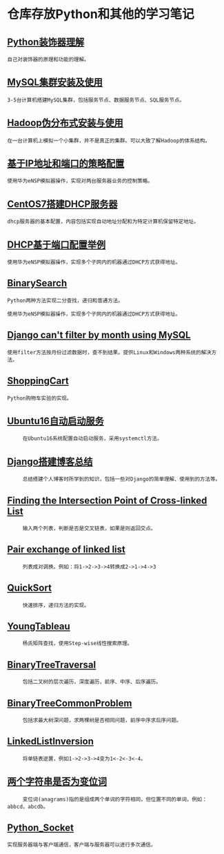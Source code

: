 # 仓库存放Python和其他的学习笔记
## [Python装饰器理解](https://github.com/BigOrange128/Python-and-Other/blob/master/Python%E8%A3%85%E9%A5%B0%E5%99%A8%E7%90%86%E8%A7%A3.md)

    自己对装饰器的原理和功能的理解。
## [MySQL集群安装及使用](https://github.com/BigOrange128/Python-and-Other/blob/master/MySQL%E9%9B%86%E7%BE%A4%E7%89%88%E7%9A%84%E5%AE%89%E8%A3%85.md)
 
    3-5台计算机搭建MySQL集群，包括服务节点、数据服务节点、SQL服务节点。
## [Hadoop伪分布式安装与使用](https://github.com/BigOrange128/Python-and-Other/blob/master/Hadoop%E4%BC%AA%E5%88%86%E5%B8%83%E5%BC%8F%E5%AE%89%E8%A3%85.md)

    在一台计算机上模拟一个小集群，并不是真正的集群。可以大致了解Hadoop的体系结构。
## [基于IP地址和端口的策略配置](https://github.com/BigOrange128/Python-and-Other/blob/master/%E5%9F%BA%E4%BA%8EIP%E5%9C%B0%E5%9D%80%E5%92%8C%E7%AB%AF%E5%8F%A3%E7%9A%84%E7%AD%96%E7%95%A5%E9%85%8D%E7%BD%AE.md)
    
    使用华为eNSP模拟器操作，实现对两台服务器业务的控制策略。
## [CentOS7搭建DHCP服务器](https://github.com/BigOrange128/Experience-and-Notes/blob/master/CentOS7%E6%90%AD%E5%BB%BADHCP%E6%9C%8D%E5%8A%A1%E5%99%A8.md)

    dhcp服务器的基本配置，内容包括实现自动地址分配和为特定计算机保留特定地址。
## [DHCP基于端口配置举例](https://github.com/BigOrange128/Experience-and-Notes/blob/master/DHCP%E5%9F%BA%E4%BA%8E%E7%AB%AF%E5%8F%A3%E9%85%8D%E7%BD%AE%E4%B8%BE%E4%BE%8B.md)

    使用华为eNSP模拟器操作，实现多个子网内的机器通过DHCP方式获得地址。
## [BinarySearch](https://github.com/BigOrange128/Experience-and-Notes/blob/master/BinarySearch.py)

    Python两种方法实现二分查找，递归和普通方法。

    使用华为eNSP模拟器操作，实现多个子网内的机器通过DHCP方式获得地址。
## [Django can't filter by month using MySQL](https://github.com/BigOrange128/Experience-and-Notes/blob/master/Django%20can't%20filter%20by%20month%20using%20MySQL.md)

    使用filter方法按月份过滤数据时，查不到结果。提供Linux和Windows两种系统的解决方法。    
## [ShoppingCart](https://github.com/BigOrange128/Experience-and-Notes/blob/master/ShoppingCart.py)   

    Python购物车实验的实现。
## [Ubuntu16自动启动服务](https://github.com/BigOrange128/Experience-and-Notes/blob/master/Ubuntu16%E8%87%AA%E5%8A%A8%E5%90%AF%E5%8A%A8%E6%9C%8D%E5%8A%A1.md)

         在Ubuntu16系统配置自动启动服务，采用systemctl方法。
## [Django搭建博客总结](https://github.com/BigOrange128/Experience-and-Notes/blob/master/Django%E6%90%AD%E5%BB%BA%E5%8D%9A%E5%AE%A2%E6%80%BB%E7%BB%93.md)


         总结搭建个人博客时所学到的知识，包括一些对Django的简单理解、使用到的方法等。

## [Finding the Intersection Point of Cross-linked List](https://github.com/BigOrange128/Experience-and-Notes/blob/master/Finding%20the%20Intersection%20Point%20of%20Cross-linked%20List.py)


         输入两个列表，判断是否是交叉链表，如果是则返回交点。
## [Pair exchange of linked list](https://github.com/BigOrange128/Experience-and-Notes/blob/master/Pair%20exchange%20of%20linked%20list.py)


         列表成对调换。例如：将1->2->3->4转换成2->1->4->3
## [QuickSort](https://github.com/BigOrange128/Experience-and-Notes/blob/master/QuickSort.py)


         快速排序，递归方法的实现。   
## [YoungTableau](https://github.com/BigOrange128/Experience-and-Notes/blob/master/YoungTableau.py)


         杨氏矩阵查找，使用Step-wise线性搜索原理。
 
## [BinaryTreeTraversal](https://github.com/BigOrange128/Experience-and-Notes/blob/master/BinaryTreeTraversal.py)


         包括二叉树的层次遍历，深度遍历，前序、中序、后序遍历。
## [BinaryTreeCommonProblem](https://github.com/BigOrange128/Experience-and-Notes/blob/master/BinaryTreeCommonProblem.py)


         包括求最大树深问题，求两棵树是否相同问题，前序中序求后序问题。 
## [LinkedListInversion](https://github.com/BigOrange128/Experience-and-Notes/blob/master/LinkedListInversion.py)


         将单链表逆置，例如1->2->3->4变为1<-2<-3<-4。       
## [两个字符串是否为变位词](https://github.com/BigOrange128/Experience-and-Notes/blob/master/%E4%B8%A4%E4%B8%AA%E5%AD%97%E7%AC%A6%E4%B8%B2%E6%98%AF%E5%90%A6%E4%B8%BA%E5%8F%98%E4%BD%8D%E8%AF%8D.py)


         变位词(anagrams)指的是组成两个单词的字符相同，但位置不同的单词，例如：abbcd，abcdb。              
## [Python_Socket](https://github.com/BigOrange128/Experience-and-Notes/blob/master/Python_Socket.py.py)

    实现服务器端与客户端通信，客户端与服务器可以进行多次通信。           
